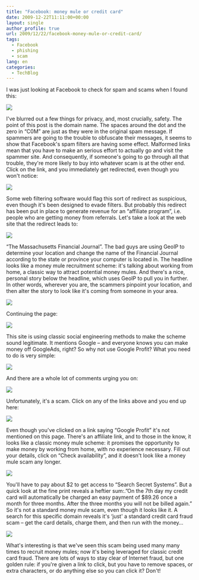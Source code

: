 ```yaml
---
title: "Facebook: money mule or credit card"
date: 2009-12-22T11:11:00+00:00
layout: single
author_profile: true
url: 2009/12/22/facebook-money-mule-or-credit-card/
tags:
  - Facebook
  - phishing
  - scam
lang: en
categories: 
  - TechBlog
---
```

I was just looking at Facebook to check for spam and scams when I found this:

![](http://1.bp.blogspot.com/_vaUVXcmC3OI/SzCfacDZB7I/AAAAAAAAAdw/klhARbe5Op8/s1600-h/208187965.jpg)

I've blurred out a few things for privacy, and, most crucially, safety. The point of this post is the domain name. The spaces around the dot and the zero in “C0M” are just as they were in the original spam message. If spammers are going to the trouble to obfuscate their messages, it seems to show that Facebook's spam filters are having some effect. Malformed links mean that you have to make an serious effort to actually go and visit the spammer site. And consequently, if someone's going to go through all that trouble, they're more likely to buy into whatever scam is at the other end. Click on the link, and you immediately get redirected, even though you won't notice:

![](http://2.bp.blogspot.com/_vaUVXcmC3OI/SzCfkYoW7RI/AAAAAAAAAeY/e-kXBsRvJq8/s1600-h/208187974.jpg)

Some web filtering software would flag this sort of redirect as suspicious, even though it's been designed to evade filters. But probably this redirect has been put in place to generate revenue for an “affiliate program”, i.e. people who are getting money from referrals. Let's take a look at the web site that the redirect leads to:

![](http://1.bp.blogspot.com/_vaUVXcmC3OI/SzCflqQoQsI/AAAAAAAAAeg/C3n5uBKh9D8/s1600-h/208187975.jpg)

“The Massachusetts Financial Journal”. The bad guys are using GeoIP to determine your location and change the name of the Financial Journal according to the state or province your computer is located in. The headline looks like a money mule recruitment scheme: it's talking about working from home, a classic way to attract potential money mules. And there's a nice, personal story below the headline, which uses GeoIP to pull you in further. In other words, wherever you are, the scammers pinpoint your location, and then alter the story to look like it's coming from someone in your area.

![](http://2.bp.blogspot.com/_vaUVXcmC3OI/SzCffTSaWhI/AAAAAAAAAeA/vxBhb5MWZls/s1600-h/208187967.jpg)

Continuing the page:

![](http://3.bp.blogspot.com/_vaUVXcmC3OI/SzCfdLMc65I/AAAAAAAAAd4/umC_6cUQkLk/s1600-h/208187966.jpg)

This site is using classic social engineering methods to make the scheme sound legitimate. It mentions Google – and everyone knows you can make money off GoogleAds, right? So why not use Google Profit? What you need to do is very simple:

![](http://1.bp.blogspot.com/_vaUVXcmC3OI/SzCfrx8DHWI/AAAAAAAAAe4/6rr4q04B8K8/s1600-h/208187981.jpg)

And there are a whole lot of comments urging you on:

![](http://2.bp.blogspot.com/_vaUVXcmC3OI/SzCfhcuyfnI/AAAAAAAAAeI/N2gzcZRa1Rg/s1600-h/208187970.jpg)

Unfortunately, it's a scam. Click on any of the links above and you end up here:

![](http://2.bp.blogspot.com/_vaUVXcmC3OI/SzCfqTNu9mI/AAAAAAAAAew/vX8kdTUI_r0/s1600-h/208187978.jpg)

Even though you've clicked on a link saying “Google Profit” it's not mentioned on this page. There's an affiliate link, and to those in the know, it looks like a classic money mule scheme: it promises the opportunity to make money by working from home, with no experience necessary. Fill out your details, click on “Check availability”, and it doesn't look like a money mule scam any longer.

![](http://2.bp.blogspot.com/_vaUVXcmC3OI/SzCfn1yYBpI/AAAAAAAAAeo/mvnjchkR_Js/s1600-h/208187976.jpg)

You'll have to pay about $2 to get access to “Search Secret Systems”. But a quick look at the fine print reveals a heftier sum:.”On the 7th day my credit card will automatically be charged an easy payment of $89.26 once a month for three months. After the three months you will not be billed again.” So it's not a standard money mule scam, even though it looks like it. A search for this specific domain reveals it's ‘just' a standard credit card fraud scam – get the card details, charge them, and then run with the money…

![](http://3.bp.blogspot.com/_vaUVXcmC3OI/SzCfjW6b4FI/AAAAAAAAAeQ/YEmblZOvEn4/s1600-h/208187972.jpg)

What's interesting is that we've seen this scam being used many many times to recruit money mules; now it's being leveraged for classic credit card fraud. There are lots of ways to stay clear of Internet fraud, but one golden rule: if you're given a link to click, but you have to remove spaces, or extra characters, or do anything else so you can click it? Don't!
